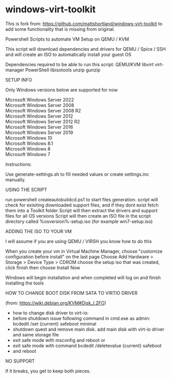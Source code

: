 # windows-virt-toolkit

This is fork from: https://github.com/mattshortland/windows-virt-toolkit to add some functionality that is missing from original.

Powershell Scripts to automate VM Setup on QEMU / KVM

This script will download dependencies and drivers for QEMU / Spice / SSH and will create an ISO to automatically install your guest OS

Dependencies required to be able to run this script:
  QEMU/KVM
  libvirt
  virt-manager
  PowerShell
  libisotools
  unzip
  gunzip


SETUP INFO

Only Windows versions below are supported for now

 Microsoft Windows Server 2022                      
 Microsoft Windows Server 2008                      
 Microsoft Windows Server 2008 R2                   
 Microsoft Windows Server 2012                      
 Microsoft Windows Server 2012 R2                   
 Microsoft Windows Server 2016                      
 Microsoft Windows Server 2019                       
 Microsoft Windows 10                               
 Microsoft Windows 8.1                              
 Microsoft Windows 8                                 
 Microsoft Windows 7                              
  

Instructions:

Use generate-settings.sh to fill needed values or create settings.inc manually.


USING THE SCRIPT

run powershell createautobuildcd.ps1 to start files generation.
script will check for exisiting downloaded support files, and if they dont exist fetch them into a Toolkit folder
Script will then extract the drivers and support files for all OS versions
Script will then create an ISO file in the script directory called %osversion%-setup.iso (for example win7-setup.iso)

ADDING THE ISO TO YOUR VM

I will assume if you are using QEMU / VIRSH you know how to do this

When you create your vm in Virtual Machine Manager, choose "customize configuration before install" on the last page
Choose Add Hardware > Storage > Device Type > CDROM
choose the setup iso that was created, click finish then choose Install Now

Windows will begin installation and when completed will log on and finish installing the tools 


HOW TO CHANGE BOOT DISK FROM SATA TO VIRTIO DRIVER

(from: https://wiki.debian.org/KVM#Disk_I.2FO)
- how to change disk driver to virt-io:
- before shutdown issue following command in cmd.exe as admin: bcdedit /set {current} safeboot minimal
- shutdown quest and remove main disk. add main disk with virt-io driver and same storage file
- exit safe mode with msconfig and reboot or
- exit safe mode with command bcdedit /deletevalue {current} safeboot
- and reboot 
 
NO SUPPORT

If it breaks, you get to keep both pieces.
